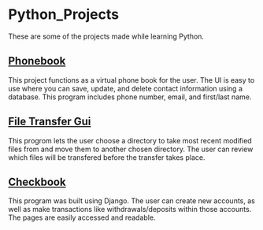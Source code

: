 # Python_Projects
These are some of the projects made while learning Python.

## <a href="https://github.com/MurrinB/Python_Projects/tree/main/Phone_Book_Project">Phonebook</a>

This project functions as a virtual phone book for the user. The UI is easy to use where you can save, update, and delete 
contact information using a database. This program includes phone number, email, and first/last name. 

## <a href="https://github.com/MurrinB/Python_Projects/tree/main/Assignments/Gui_Challenge">File Transfer Gui</a>

This progrom lets the user choose a directory to take most recent modified files from and move them to another chosen directory.
The user can review which files will be transfered before the transfer takes place. 

## <a href="https://github.com/MurrinB/Python_Projects/tree/main/Django_Checkbook">Checkbook</a>

This program was built using Django. The user can create new accounts, as well as make transactions like withdrawals/deposits within those accounts. 
The pages are easily accessed and readable.  